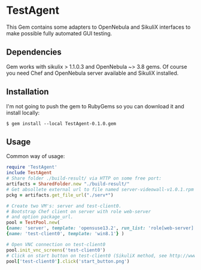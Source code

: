 # TestAgent

This Gem contains some adapters to OpenNebula and SikuliX interfaces to make possible fully automated GUI testing.

## Dependencies

Gem works with sikulix > 1.1.0.3 and OpenNebula ~> 3.8 gems. Of course you need Chef and OpenNebula server available and SikuliX installed.

## Installation

I'm not going to push the gem to RubyGems so you can download it and install locally:

    $ gem install --local TestAgent-0.1.0.gem

## Usage

Common way of usage:
```ruby
require 'TestAgent'
include TestAgent
# Share folder ./build-result/ via HTTP on some free port:
artifacts = SharedFolder.new "./build-result/"
# Get absollete external url to file named server-videowall-v1.0.1.rpm
pckg = artifacts.get_file_url("./serv*")

# Create two VM's: server and test-client0. 
# Bootstrap Chef client on server with role web-server
# and option package_url.
pool = TestPool.new(
{name: 'server', template: 'opensuse13.2', run_list: 'role[web-server]', options: "{package_url: #{pckg}}"},
{name: 'test-client0', template: 'win8.1'} )

# Open VNC connection on test-client0
pool.init_vnc_screens('test-client0')
# Click on start button on test-client0 (SikuliX method, see http://www.sikulix.com/).
pool['test-client0'].click('start_button.png')
```
